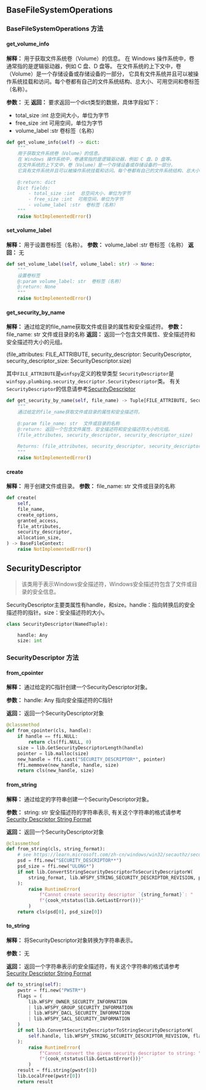 
## BaseFileSystemOperations
### BaseFileSystemOperations 方法

#### get_volume_info
**解释：** 用于获取文件系统卷（Volume）的信息。
在 Windows 操作系统中，卷通常指的是逻辑驱动器，例如 C 盘、D 盘等。
在文件系统的上下文中，卷（Volume）是一个存储设备或存储设备的一部分，
它具有文件系统并且可以被操作系统挂载和访问。每个卷都有自己的文件系统结构、总大小、可用空间和卷标签（名称）。

**参数：** 无
**返回：** 要求返回一个dict类型的数据，具体字段如下：
- total_size :int  总空间大小，单位为字节
- free_size :int  可用空间，单位为字节
- volume_label :str  卷标签（名称）

```python
def get_volume_info(self) -> dict:
    """
    用于获取文件系统卷（Volume）的信息。
    在 Windows 操作系统中，卷通常指的是逻辑驱动器，例如 C 盘、D 盘等。
    在文件系统的上下文中，卷（Volume）是一个存储设备或存储设备的一部分，
    它具有文件系统并且可以被操作系统挂载和访问。每个卷都有自己的文件系统结构、总大小、可用空间和卷标签（名称）。
    
    @:return: dict
    Dict fields:
        - total_size :int  总空间大小，单位为字节
        - free_size :int  可用空间，单位为字节
        - volume_label :str  卷标签（名称）
    """
    raise NotImplementedError()
```

#### set_volume_label
**解释：** 用于设置卷标签（名称）。
**参数：** volume_label :str  卷标签（名称）
**返回：** 无
```python
def set_volume_label(self, volume_label: str) -> None:
    """
    设置卷标签
    @:param volume_label: str  卷标签（名称）
    @:return: None
    """
    raise NotImplementedError()
```

#### get_security_by_name
**解释：** 通过给定的file_name获取文件或目录的属性和安全描述符。
**参数：** file_name: str  文件或目录的名称
**返回：** 返回一个包含文件属性、安全描述符和安全描述符大小的元组。

(file_attributes: FILE_ATTRIBUTE, security_descriptor: SecurityDescriptor, security_descriptor_size: SecurityDescriptor.size)

其中`FILE_ATTRIBUTE`是`winfspy`定义的枚举类型
`SecurityDescriptor`是`winfspy.plumbing.security_descriptor.SecurityDescriptor`类。
有关`SecurityDescriptor`的信息请参考[SecurityDescriptor](#SecurityDescriptor)

```python
def get_security_by_name(self, file_name) -> Tuple[FILE_ATTRIBUTE, SecurityDescriptor, SecurityDescriptor.size]:
    """
    通过给定的file_name获取文件或目录的属性和安全描述符。
    
    @:param file_name: str  文件或目录的名称
    @:return: 返回一个包含文件属性、安全描述符和安全描述符大小的元组。
    (file_attributes, security_descriptor, security_descriptor_size)
    
    Returns: (file_attributes, security_descriptor, security_descriptor_size)
    """
    raise NotImplementedError()
```
#### create
**解释：** 用于创建文件或目录。
**参数：** file_name: str  文件或目录的名称

```python
def create(
    self,
    file_name,
    create_options,
    granted_access,
    file_attributes,
    security_descriptor,
    allocation_size,
) -> BaseFileContext:
    raise NotImplementedError()
```

## SecurityDescriptor
> 该类用于表示Windows安全描述符，Windows安全描述符包含了文件或目录的安全信息。

SecurityDescriptor主要类属性有handle，和size。handle：指向转换后的安全描述符的指针。size：安全描述符的大小。
```python
class SecurityDescriptor(NamedTuple):

    handle: Any
    size: int
```

### SecurityDescriptor 方法

#### from_cpointer
**解释：** 通过给定的C指针创建一个SecurityDescriptor对象。

**参数：** handle: Any  指向安全描述符的C指针

**返回：** 返回一个SecurityDescriptor对象
```python
@classmethod
def from_cpointer(cls, handle):
    if handle == ffi.NULL:
        return cls(ffi.NULL, 0)
    size = lib.GetSecurityDescriptorLength(handle)
    pointer = lib.malloc(size)
    new_handle = ffi.cast("SECURITY_DESCRIPTOR*", pointer)
    ffi.memmove(new_handle, handle, size)
    return cls(new_handle, size)
```

#### from_string
**解释：** 通过给定的字符串创建一个SecurityDescriptor对象。

**参数：** string: str  安全描述符的字符串表示, 有关这个字符串的格式请参考[Security Descriptor String Format](https://learn.microsoft.com/zh-cn/windows/win32/secauthz/security-descriptor-string-format)

**返回：** 返回一个SecurityDescriptor对象
```python
@classmethod
def from_string(cls, string_format):
    # see https://learn.microsoft.com/zh-cn/windows/win32/secauthz/security-descriptor-string-format
    psd = ffi.new("SECURITY_DESCRIPTOR**")
    psd_size = ffi.new("ULONG*")
    if not lib.ConvertStringSecurityDescriptorToSecurityDescriptorW(
        string_format, lib.WFSPY_STRING_SECURITY_DESCRIPTOR_REVISION, psd, psd_size
    ):
        raise RuntimeError(
            f"Cannot create security descriptor `{string_format}`: "
            f"{cook_ntstatus(lib.GetLastError())}"
        )
    return cls(psd[0], psd_size[0])
```

#### to_string
**解释：** 将SecurityDescriptor对象转换为字符串表示。

**参数：** 无

**返回：** 返回一个字符串表示的安全描述符，有关这个字符串的格式请参考[Security Descriptor String Format](https://learn.microsoft.com/zh-cn/windows/win32/secauthz/security-descriptor-string-format)
```python
def to_string(self):
    pwstr = ffi.new("PWSTR*")
    flags = (
        lib.WFSPY_OWNER_SECURITY_INFORMATION
        | lib.WFSPY_GROUP_SECURITY_INFORMATION
        | lib.WFSPY_DACL_SECURITY_INFORMATION
        | lib.WFSPY_SACL_SECURITY_INFORMATION
    )
    if not lib.ConvertSecurityDescriptorToStringSecurityDescriptorW(
        self.handle, lib.WFSPY_STRING_SECURITY_DESCRIPTOR_REVISION, flags, pwstr, ffi.NULL
    ):
        raise RuntimeError(
            f"Cannot convert the given security descriptor to string: "
            f"{cook_ntstatus(lib.GetLastError())}"
        )
    result = ffi.string(pwstr[0])
    lib.LocalFree(pwstr[0])
    return result
```